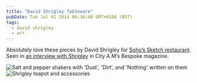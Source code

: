 ```yaml
---
title: "David Shrigley Tableware"
pubDate: Tue Jul 01 2014 06:36:40 GMT+0100 (BST)
tags:
  - david shrigley
  - art
---
```


<p>Absolutely love these pieces by David Shrigley for <a href="https://www.sketch.uk.com/David_Shrigley_intro.php">Soho&#x2019;s Sketch restaurant</a>. Seen in <a href="http://www.cityam.com/1403547146/david-shrigley-sketch-fourth-plinth">an interview with Shrigley</a> in City A.M&#x2019;s Bespoke magazine.</p>

<img src="https://domchristie.s3.amazonaws.com/ceramics0.jpg" alt="Salt and pepper shakers with 'Dust', 'Dirt', and 'Nothing' written on them">

<img src="https://domchristie.s3.amazonaws.com/ceramics3.jpg" alt="Shrigley teapot and accessories">
